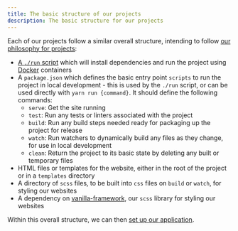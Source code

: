 ```yaml
---
title: The basic structure of our projects
description: The basic structure for our projects
---
```


Each of our projects follow a similar overall structure, intending to follow [our philosophy for projects](project-philosophy):

- [A `./run` script](https://github.com/canonical-webteam/practices/blob/master/local-development/the-run-script.md) which will install dependencies and run the project using [Docker](https://docs.docker.com/install/) containers
- A `package.json` which defines the basic entry point `scripts` to run the project in local development - this is used by the `./run` script, or can be used directly with `yarn run {command}`. It should define the following commands:
  - `serve`: Get the site running
  - `test`: Run any tests or linters associated with the project
  - `build`: Run any build steps needed ready for packaging up the project for release
  - `watch`: Run watchers to dynamically build any files as they change, for use in local development
  - `clean`: Return the project to its basic state by deleting any built or temporary files
- HTML files or templates for the website, either in the root of the project or in a `templates` directory
- A directory of `scss` files, to be built into `css` files on `build` or `watch`, for styling our websites
- A dependency on [vanilla-framework](https://vanillaframework.io/), our `scss` library for styling our websites

Within this overall structure, we can then [set up our application](server-side-frameworks).
